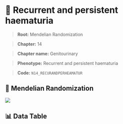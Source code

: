 # 🧪 Recurrent and persistent haematuria

> **Root:** Mendelian Randomization

> **Chapter:** 14  

> **Chapter name:** Genitourinary

> **Phenotype:** Recurrent and persistent haematuria  

> **Code:** `N14_RECURANDPERHEAMATUR`

## 🧬 Mendelian Randomization  

<img src="/MR/Figures/Forward/N14_RECURANDPERHEAMATUR.png"/>

## 📊 Data Table

<CsvTableMRF src="/MR/Data/Forward/N14_RECURANDPERHEAMATUR.csv"/>
